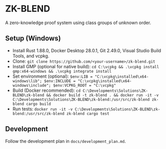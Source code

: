# ZK-BLEND
A zero-knowledge proof system using class groups of unknown order.

## Setup (Windows)
- Install Rust 1.88.0, Docker Desktop 28.0.1, Git 2.49.0, Visual Studio Build Tools, and vcpkg.
- Clone: `git clone https://github.com/<your-username>/zk-blend.git`
- Install GMP (optional for native build): `cd C:\vcpkg && .\vcpkg install gmp:x64-windows && .\vcpkg integrate install`
- Set environment (optional): `$env:LIB = "C:\vcpkg\installed\x64-windows\lib"; $env:INCLUDE = "C:\vcpkg\installed\x64-windows\include"; $env:VCPKG_ROOT = "C:\vcpkg"`
- Build (Docker recommended): `cd C:\Developments\Solutions\ZK-BLEND\zk-blend && docker build -t zk-blend . && docker run -it -v C:\Developments\Solutions\ZK-BLEND\zk-blend:/usr/src/zk-blend zk-blend cargo build`
- Run tests: `docker run -it -v C:\Developments\Solutions\ZK-BLEND\zk-blend:/usr/src/zk-blend zk-blend cargo test`

## Development
Follow the development plan in `docs/development_plan.md`.